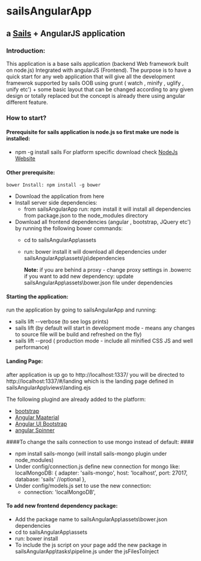 # sailsAngularApp

## a [Sails](http://sailsjs.org) + AngularJS application

### Introduction:
This application is a base sails application (backend Web framework built on node.js) Integrated with angularJS (Frontend).
The purpose is to have a quick start for any web application that will give all the development framewrok supported by sails OOB using grunt ( watch , minify , uglify , unify etc') + some basic layout that can be changed according to any given design or totally replaced but the concept is already there using angular different feature.

### How to start?
#### Prerequisite for sails application is node.js so first make ure node is installed:
 - npm -g install sails
   For platform specific download check [NodeJs Website](https://nodejs.org/en/)
#### Other prerequisite:
	bower Install: npm install -g bower

 - Download the application from here
 - Install server side dependencies:
 	- from sailsAngularApp run: npm install
 	  it will install all dependencies from package.json to the node_modules directory
 - Download all frontend dependencies (angular , bootstrap, JQuery etc') by running the following bower commands:
 	- cd to sailsAngularApp\assets
 	- run: bower install
 	  it will download all dependencies under sailsAngularApp\assets\js\dependencies

 	  **Note:** if you are behind a proxy - change proxy settings in .bowerrc
 	  		if you want to add new dependency: update sailsAngularApp\assets\bower.json file under dependencies

#### Starting the application:
run the application by going to sailsAngularApp and running:
 - sails lift --verbose (to see logs prints)
 - sails lift (by default will start in development mode - means any changes to source file will be build and refreshed on the fly)
 - sails lift --prod ( production mode  - include all minified CSS JS and well performance)

#### Landing Page:
after application is up go to http://localhost:1337/ you will be directed to http://localhost:1337/#/landing which is the landing page defined in sailsAngularApp\views\landing.ejs


The following plugind are already added to the platform:
- [bootstrap](http://getbootstrap.com/)
- [Angular Maaterial](https://material.angularjs.org/latest/demo/slider)
- [Angular UI Bootstrap](http://angular-ui.github.io/bootstrap/)
- [angular Spinner](https://github.com/urish/angular-spinner)

####To change the sails connection to use mongo instead of default: ####
- npm install sails-mongo  (will install sails-mongo plugin under node_modules)
- Under config/connection.js define new connection for mongo like:
 localMongoDB: {
     adapter: 'sails-mongo',
     host: 'localhost',
     port: 27017,
     database: 'sails' //optional
   },
- Under config/models.js set to use the new connection: 
	- connection: 'localMongoDB',


#### To add new frontend dependency package: ####
- Add the package name to sailsAngularApp\assets\bower.json dependencies
- cd to sailsAngularApp\assets
- run: bower install
- To include the js script on your page add the new package in sailsAngularApp\tasks\pipeline.js under the jsFilesToInject
